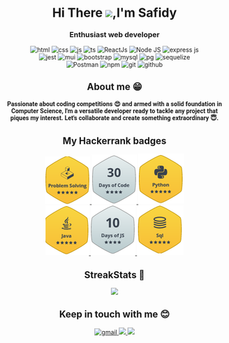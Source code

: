 
<h1 align="center"> Hi There <img src="https://media.giphy.com/media/hvRJCLFzcasrR4ia7z/giphy.gif" width="38px">,I'm Safidy </h1>

<h3 align="center">Enthusiast web developer</h3>


<p align="center">
<img src="https://img.shields.io/badge/HTML5-E34F26?style=for-the-badge&logo=html5&logoColor=white" alt="html"/>
<img src="https://img.shields.io/badge/CSS3-1572B6?style=for-the-badge&logo=css3&logoColor=white" alt="css"/>
<img src="https://img.shields.io/badge/JavaScript-323330?style=for-the-badge&logo=javascript&logoColor=F7DF1E" alt="js"/>
<img src="https://img.shields.io/badge/TypeScript-007ACC?style=for-the-badge&logo=typescript&logoColor=white" alt="ts"/>
<img src="https://img.shields.io/badge/React-20232A?style=for-the-badge&logo=react&logoColor=61DAFB" alt="ReactJs"/>
<img src="https://img.shields.io/badge/node.js-6DA55F?style=for-the-badge&logo=node.js&logoColor=white" alt="Node JS"/>
<img src="https://img.shields.io/badge/Express.js-000000?style=for-the-badge&logo=express&logoColor=white" alt="express js"/>
<br/>
<img src="https://img.shields.io/badge/Jest-C21325?style=for-the-badge&logo=jest&logoColor=white" alt="jest"/>
<img src="https://img.shields.io/badge/Material%20UI-007FFF?style=for-the-badge&logo=mui&logoColor=white" alt="mui"/>
<img src="https://img.shields.io/badge/Bootstrap-563D7C?style=for-the-badge&logo=bootstrap&logoColor=white" alt="bootstrap"/>
<img src="https://img.shields.io/badge/MySQL-005C84?style=for-the-badge&logo=mysql&logoColor=white" alt="mysql"/>
<img src="https://img.shields.io/badge/PostgreSQL-316192?style=for-the-badge&logo=postgresql&logoColor=white" alt="pg"/>
<img src="https://img.shields.io/badge/Sequelize-rgb(124%2C%20238%2C%20209)?style=for-the-badge&logo=sequelize&logoColor=white" alt="sequelize"/>
<br/>
<img src="https://img.shields.io/badge/Postman-FF6C37?style=for-the-badge&logo=postman&logoColor=white" alt="Postman"/>
<img src="https://img.shields.io/badge/NPM-%23CB3837.svg?style=for-the-badge&logo=npm&logoColor=white" alt="npm"/>
<img src="https://img.shields.io/badge/git-%23F05033.svg?style=for-the-badge&logo=git&logoColor=white" alt="git"/>
<img src="https://img.shields.io/badge/github-%23121011.svg?style=for-the-badge&logo=github&logoColor=white" alt="github"/>
</p>

<h2 align="center"> About me &#128513 </h2>

<p style="font-family:Roboto;padding:2px 4px" align="center">
    <b>
        Passionate about coding competitions &#128525; and armed with a solid foundation in Computer Science, 
        I'm a versatile developer ready to tackle any project that piques my interest. 
        Let's collaborate and create something extraordinary &#128519.
    </b>
</p>

<h2 align="center">My Hackerrank badges </h3>

<p align="center">
  <a href="https://www.hackerrank.com/profile/Safidy_RM">
    <img src="assets/Problem Solving Badge.png" alt="My Problem Solving badge on hackerrank"/>
  </a>
  <a href="https://www.hackerrank.com/profile/Safidy_RM">
    <img src="assets/30 Days Of Code Badge.png" alt="My 30 Days Of Code badge on hackerrank"/>
  </a>
  <a href="https://www.hackerrank.com/profile/Safidy_RM">
    <img src="assets/Python Badge.png" alt="My Python badge on hackerrank"/>
  </a>
  <br/>
  <a href="https://www.hackerrank.com/profile/Safidy_RM">
    <img src="assets/JAVA Badge.png" alt="My JAVA badge on hackerrank"/>
  </a>
  <a href="https://www.hackerrank.com/profile/Safidy_RM">
    <img src="assets/10 Days Of JS Badge.png" alt="My 10 Days Of Code badge on hackerrank"/>
  </a>
  <a href="https://www.hackerrank.com/profile/Safidy_RM">
    <img src="assets/SQL Badge.png" alt="My SQL badge on hackerrank"/>
  </a>
</p>


<h2 align="center"> StreakStats 🚀 </h2>

<p align="center">
    <img src="http://github-readme-streak-stats.herokuapp.com?user=SafidyRamaroson&theme=algolia&hide_border=true&date_format=M%20j%5B%2C%20Y%5D&stroke=08EDFF1E&background=020625&ring=1321FE&fire=DD5007"/>
    <br/>
</p>

<h2 align="center"> Keep in touch with me 😊 </h2>
<p align="center">
    <a href="mailto:safidyramaroson.patrick@gmail.com">
       <img src="https://img.shields.io/badge/Gmail-D14836?style=for-the-badge&logo=gmail&logoColor=white" alt="gmail"/>
    </a>
    <a href="https://facebook.com/Safidy_RM">
       <img src="https://img.shields.io/badge/Facebook-1877F2?style=for-the-badge&logo=facebook&logoColor=white" />
    </a>
    <a href="https://www.hackerrank.com/profile/Safidy_RM">
      <img src="https://img.shields.io/badge/hackerrank-51f0bb?style=for-the-badge&logo=hackerrank&logoColor=white" />
      </a>
</p>

